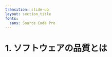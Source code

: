 ```yaml
---
transition: slide-up
layout: section_title
fonts:
  sans: Source Code Pro
---
```


# 1. ソフトウェアの品質とは
